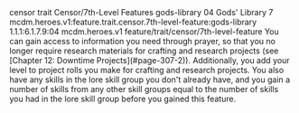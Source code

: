 <ability>
  <metadata>
    <class>censor</class>
    <feature_type>trait</feature_type>
    <file_dpath>Censor/7th-Level Features</file_dpath>
    <item_id>gods-library</item_id>
    <item_index>04</item_index>
    <item_name>Gods&apos; Library</item_name>
    <level>7</level>
    <scc>mcdm.heroes.v1:feature.trait.censor.7th-level-feature:gods-library</scc>
    <scdc>1.1.1:6.1.7.9:04</scdc>
    <source>mcdm.heroes.v1</source>
    <type>feature/trait/censor/7th-level-feature</type>
  </metadata>
  <effects>
    <effect type="mundane">You can gain access to information you need through prayer, so that you no longer require research materials for crafting and research projects (see [Chapter 12: Downtime Projects](#page-307-2)). Additionally, you add your level to project rolls you make for crafting and research projects. You also have any skills in the lore skill group you don&apos;t already have, and you gain a number of skills from any other skill groups equal to the number of skills you had in the lore skill group before you gained this feature.</effect>
  </effects>
</ability>
